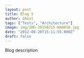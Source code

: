 ```yaml
---
layout: post
title: Blog 5
author: Ghost
tags: ["Tests", "Architecture"]
image: img/IMG-20150215-WA0010.jpg
date: "2012-08-20T15:11:55.000Z"
draft: false
---
```



Blog description
